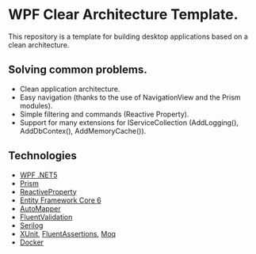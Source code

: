 # WPF Clear Architecture Template.

This repository is a template for building desktop applications based on a clean architecture.

## Solving common problems.

* Clean application architecture.
* Easy navigation (thanks to the use of NavigationView and the Prism modules).
* Simple filtering and commands (Reactive Property).
* Support for many extensions for IServiceCollection (AddLogging(), AddDbContex(), AddMemoryCache()).

## Technologies

* [WPF .NET5](https://docs.microsoft.com/ru-ru/dotnet/desktop/wpf/?view=netdesktop-5.0)
* [Prism](https://prismlibrary.com/)
* [ReactiveProperty](https://github.com/runceel/ReactiveProperty)
* [Entity Framework Core 6](https://docs.microsoft.com/en-us/ef/core/)
* [AutoMapper](https://automapper.org/)
* [FluentValidation](https://fluentvalidation.net/)
* [Serilog](https://serilog.net/)
* [XUnit](https://xunit.net/), [FluentAssertions](https://fluentassertions.com/), [Moq](https://github.com/moq)
* [Docker](https://www.docker.com/)
